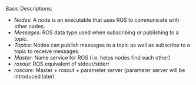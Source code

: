 
Basic Descriptions:

  * *Nodes*: A node is an executable that uses ROS to communicate with other nodes.
  * *Messages*: ROS data type used when subscribing or publishing to a topic.
  * *Topics*: Nodes can publish messages to a topic as well as subscribe to a topic to receive messages.
  * *Master*: Name service for ROS (i.e. helps nodes find each other)
  * *rosout*: ROS equivalent of stdout/stderr
  * *roscore*: Master + rosout + parameter server (parameter server will be introduced later)

